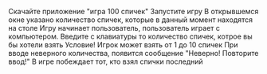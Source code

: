 Скачайте  приложение "игра 100 спичек"
Запустите игру
В открывшемся окне указано количество спичек, которые в данный момент находятся на столе
Игру начинает пользователь, пользователь играет с компьютером.
Введите с клавиатуры то  количество спичек, котрое вы бы хотели взять
Условие! Игрок может взять от 1 до 10 спичек
При вводе неверного количества, появится сообщение "Неверно! Повторите ввод!"
В игре побеждает тот, кто взял спички последний

